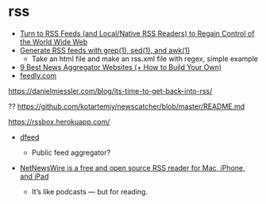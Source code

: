 rss
===

* [Turn to RSS Feeds (and Local/Native RSS Readers) to Regain Control of the World Wide Web](http://techrights.org/2021/02/06/rss-feeds-www/)
* [Generate RSS feeds with grep(1), sed(1), and awk(1)](https://www.romanzolotarev.com/rssg.html)
    * Take an html file and make an rss.xml file with regex, simple example
* [9 Best News Aggregator Websites (+ How to Build Your Own)](https://www.wpbeginner.com/showcase/best-news-aggregator-websites-how-to-build-your-own/)
* [feedly.com](https://feedly.com/)

https://danielmiessler.com/blog/its-time-to-get-back-into-rss/


??
https://github.com/kotartemiy/newscatcher/blob/master/README.md


https://rssbox.herokuapp.com/


* [dfeed](https://dfeed.net/)
    * Public feed aggregator?

* [NetNewsWire is a free and open source RSS reader for Mac, iPhone, and iPad](https://netnewswire.com/)
    * It’s like podcasts — but for reading.